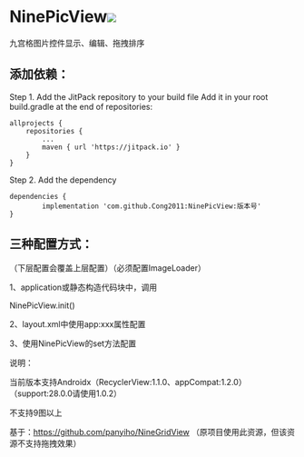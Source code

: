 # NinePicView[![](https://jitpack.io/v/Cong2011/NinePicView.svg)](https://jitpack.io/#Cong2011/NinePicView)
九宫格图片控件显示、编辑、拖拽排序

## 添加依赖：
Step 1. Add the JitPack repository to your build file
Add it in your root build.gradle at the end of repositories:

	allprojects {
		repositories {
			...
			maven { url 'https://jitpack.io' }
		}
	}
Step 2. Add the dependency

	dependencies {
	        implementation 'com.github.Cong2011:NinePicView:版本号'
	}

## 三种配置方式：
（下层配置会覆盖上层配置）（必须配置ImageLoader）

1、application或静态构造代码块中，调用

NinePicView.init()

2、layout.xml中使用app:xxx属性配置

3、使用NinePicView的set方法配置

说明：

当前版本支持Androidx（RecyclerView:1.1.0、appCompat:1.2.0）（support:28.0.0请使用1.0.2） 

不支持9图以上

基于：https://github.com/panyiho/NineGridView （原项目使用此资源，但该资源不支持拖拽效果）